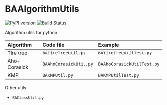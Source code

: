 # BAAlgorithmUtils

[![PyPI version](https://badge.fury.io/py/BAAlgorithmUtils.svg)](https://badge.fury.io/py/BAAlgorithmUtils)
[![Build Status](https://travis-ci.org/BenArvin/BAAlgorithmUtils.svg?branch=master)](https://travis-ci.org/BenArvin/BAAlgorithmUtils)

Algorithm utils for python

| Algorithm | Code file | Example |
| :--- | :--- | :--- |
| Tire tree | `BATireTreeUtil.py` | `BATireTreeUtilTest.py` |
| Aho-Corasick | `BAAhoCorasickUtil.py` | `BAAhoCorasickUtilTest.py` |
| KMP | `BAKMPUtil.py` | `BAKMPUtilTest.py` |

Other utils:

- `BAClassUtil.py`